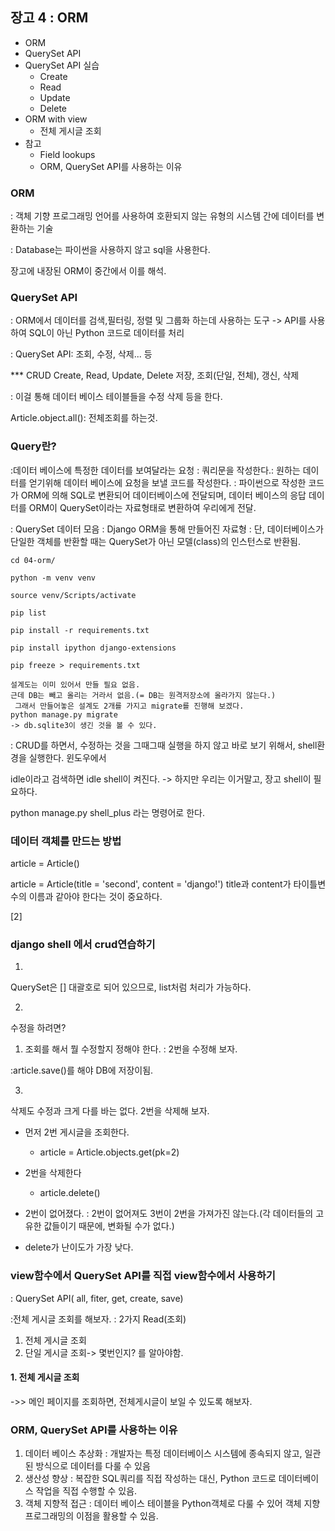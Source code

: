 ## 장고 4 : ORM

- ORM
- QuerySet API
- QuerySet API 실습
  - Create 
  - Read
  - Update
  - Delete
- ORM with view
  - 전체 게시글 조회
- 참고
  - Field lookups
  - ORM, QuerySet API를 사용하는 이유
  

### ORM
: 객체 기향 프로그래밍 언어를 사용하여 호환되지 않는 유형의 시스템 간에 데이터를 변환하는 기술

: Database는 파이썬을 사용하지 않고 sql을 사용한다. 

장고에 내장된 ORM이 중간에서 이를 해석.

### QuerySet API
: ORM에서 데이터를 검색,필터링, 정렬 및 그룹화 하는데 사용하는 도구
-> API를 사용하여 SQL이 아닌 Python 코드로 데이터를 처리

: QuerySet API: 조회, 수정, 삭제... 등

*** CRUD
Create, Read, Update, Delete
저장, 조회(단일, 전체), 갱신, 삭제

: 이걸 통해 데이터 베이스 테이블들을 수정 삭제 등을 한다. 

Article.object.all(): 전체조회를 하는것.


### Query란?
:데이터 베이스에 특정한 데이터를 보여달라는 요청
: 쿼리문을 작성한다.: 원하는 데이터를 얻기위해 데이터 베이스에 요청을 보낼 코드를 작성한다.
: 파이썬으로 작성한 코드가 ORM에 의해 SQL로 변환되어 데이터베이스에 전달되며, 데이터 베이스의 응답 데이터를 ORM이 QuerySet이라는 자료형태로 변환하여 우리에게 전달.

: QuerySet 데이터 모음
: Django ORM을 통해 만들어진 자료형
: 단, 데이터베이스가 단일한 객체를 반환할 때는 QuerySet가 아닌 모델(class)의 인스턴스로 반환됨.

```
cd 04-orm/

python -m venv venv

source venv/Scripts/activate

pip list

pip install -r requirements.txt

pip install ipython django-extensions

pip freeze > requirements.txt

설계도는 이미 있어서 만들 필요 없음.
근데 DB는 빼고 올리는 거라서 없음.(= DB는 원격저장소에 올라가지 않는다.)
 그래서 만들어놓은 설계도 2개를 가지고 migrate를 진행해 보겠다.
python manage.py migrate
-> db.sqlite3이 생긴 것을 볼 수 있다. 
```


: CRUD를 하면서, 수정하는 것을 그때그때 실행을 하지 않고 바로 보기 위해서, 
shell환경을 실행한다. 
 윈도우에서

 idle이라고 검색하면 idle shell이 켜진다. -> 하지만 우리는 이거말고,
 장고 shell이 필요하다.


python manage.py shell_plus 라는 명령어로 한다. 


### 데이터 객체를 만드는 방법
article = Article()



article = Article(title = 'second', content = 'django!')
title과 content가 타이틀변수의 이름과 같아야 한다는 것이 중요하다.



[2]
### django shell 에서 crud연습하기
1.
QuerySet은 [] 대괄호로 되어 있으므로, list처럼 처리가 가능하다.


2.
수정을 하려면?
1. 조회를 해서 뭘 수정할지 정해야 한다. 
: 2번을 수정해 보자.

:article.save()를 해야 DB에 저장이됨.

3.
삭제도 수정과 크게 다를 바는 없다.
2번을 삭제해 보자.

- 먼저 2번 게시글을 조회한다.
  - article = Article.objects.get(pk=2)
- 2번을 삭제한다
  - article.delete()
- 2번이 없어졌다.
  : 2번이 없어져도 3번이 2번을 가져가진 않는다.(각 데이터들의 고유한 값들이기 때문에, 변화될 수가 없다.)

- delete가 난이도가 가장 낮다.


### view함수에서 QuerySet API를 직접 view함수에서 사용하기

: QuerySet API( all, fiter, get, create, save)

:전체 게시글 조회를 해보자.
: 2가지 Read(조회)
  1. 전체 게시글 조회
  2. 단일 게시글 조회-> 몇번인지? 를 알아야함.


####  1. 전체 게시글 조회
->> 메인 페이지를 조회하면, 전체게시글이 
보일 수 있도록 해보자.




### ORM, QuerySet API를 사용하는 이유
  1. 데이터 베이스 추상화
  : 개발자는 특정 데이터베이스 시스템에 종속되지 않고, 일관된 방식으로 데이터를 다룰 수 있음
  2. 생산성 향상 : 복잡한 SQL쿼리를 직접 작성하는 대신, Python 코드로 데이터베이스 작업을 직접 수행할 수 있음.
  3. 객체 지향적 접근
    : 데이터 베이스 테이블을 Python객체로 다룰 수 있어 객체 지향 프로그래밍의 이점을 활용할 수 있음.